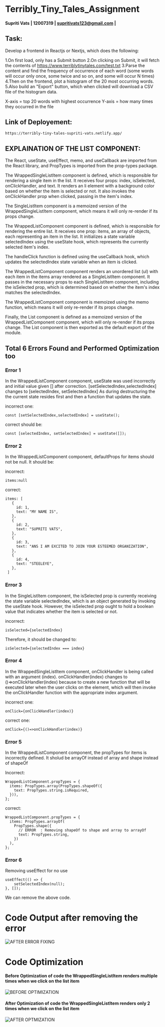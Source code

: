 # Terribly_Tiny_Tales_Assignment

#### Supriti Vats | 12007319 | supritivats123@gmail.com |

## Task:
Develop a frontend in Reactjs or Nextjs, which does the following:

1.On first load, only has a Submit button
2.On clicking on Submit, it will fetch the contents of https://www.terriblytinytales.com/test.txt
3.Parse the content and find the frequency of occurrence of each word (some words will occur only once, some twice and so on, and some will occur N times)
4.Then on the frontend, plot a histogram of the 20 most occurring words.
5.Also build an "Export" button, which when clicked will download a CSV file of the histogram data.

X-axis = top 20 words with highest occurrence Y-axis = how many times they occurred in the file

## Link of Deployement:
```
https://terribly-tiny-tales-supriti-vats.netlify.app/

```

## EXPLAINATION OF THE LIST COMPONENT:
The React, useState, useEffect, memo, and useCallback are imported from the React library, and PropTypes is imported from the prop-types package.

The WrappedSingleListItem component is defined, which is responsible for rendering a single item in the list. It receives four props: index, isSelected, onClickHandler, and text. It renders an li element with a background color based on whether the item is selected or not. It also invokes the onClickHandler prop when clicked, passing in the item's index.

The SingleListItem component is a memoized version of the WrappedSingleListItem component, which means it will only re-render if its props change.

The WrappedListComponent component is defined, which is responsible for rendering the entire list. It receives one prop: items, an array of objects, each representing an item in the list. It initializes a state variable selectedIndex using the useState hook, which represents the currently selected item's index.

The handleClick function is defined using the useCallback hook, which updates the selectedIndex state variable when an item is clicked.

The WrappedListComponent component renders an unordered list (ul) with each item in the items array rendered as a SingleListItem component. It passes in the necessary props to each SingleListItem component, including the isSelected prop, which is determined based on whether the item's index matches the selectedIndex.

The WrappedListComponent component is memoized using the memo function, which means it will only re-render if its props change.

Finally, the List component is defined as a memoized version of the WrappedListComponent component, which will only re-render if its props change. The List component is then exported as the default export of the module.


## Total 6 Errors Found and Performed Optimization too


### Error 1

In the WrappedListComponent component, useState was used incorrectly and initial value given [] after correction. [setSelectedIndex,selectedIndex] changes to [selectedIndex, setSelectedIndex] As during destructuring the the current state resides first and then a function that updates the state.

incorrect one:

```
const [setSelectedIndex,selectedIndex] = useState();

```


correct should be:

```
const [selectedIndex, setSelectedIndex] = useState([]);
```

### Error 2
In the WrappedListComponent component, defaultProps for items should not be null. It should be:

incorrect:

```
items:null
```

correct: 

 ```
items: [                    
    {
      id: 1,
      text: "MY NAME IS",
    },
    {
      id: 2,
      text: "SUPRITI VATS",
    },
    {
      id: 3,
      text: "ANS I AM EXCITED TO JOIN YOUR ESTEEMED ORGANIZATION",
    },
    {
      id: 4,
      text: "STEELEYE",
    },
  ]
 ```


### Error 3

In the SingleListItem component, the isSelected prop is currently receiving the state variable selectedIndex, which is an object generated by invoking the useState hook. However, the isSelected prop ought to hold a boolean value that indicates whether the item is selected or not. 

incorrect:

```
isSelected={selectedIndex}
```

Therefore, it should be changed to:

```
isSelected={selectedIndex === index}
```

### Error 4

In the WrappedSingleListItem component, onClickHandler is being called with an argument (index). onClickHandler(index) changes to ()=>onClickHandler(index) because  to create a new function that will be executed later when the user clicks on the element, which will then invoke the onClickHandler function with the appropriate index argument.

incorrect one:

```
onClick={onClickHandler(index)}

```

correct one:

```
onClick={()=>onClickHandler(index)}
```


### Error 5

In the WrappedListComponent component, the propTypes for items is incorrectly defined. It sholud be arrayOf instead of array and shape instead of shapeOf

Incorrect:

```
WrappedListComponent.propTypes = {
  items: PropTypes.array(PropTypes.shapeOf({
    text: PropTypes.string.isRequired,
  })),
};
```


correct:

```
WrappedListComponent.propTypes = {
  items: PropTypes.arrayOf(
    PropTypes.shape({
      // ERROR  : Removing shapeOf to shape and array to arrayOf
      text: PropTypes.string,
    })
  ),
};
```



### Error 6

Removing useEffect for no use

```
useEffect(() => {
    setSelectedIndex(null);
}, []);
```

We can remove the above code.

 
# Code Output after removing the error

![AFTER ERROR FIXING](https://user-images.githubusercontent.com/97901522/233856290-2670eb71-f586-4edc-a8fc-96707a0afd62.png)



# Code Optimization

#### Before Optimization of code the WrappedSingleListItem renders multiple times when we click on the list item

![BEFORE OPTIMIZATION](https://user-images.githubusercontent.com/97901522/233856355-bf4ca13a-9ec7-4858-82b3-7fdbcaa698ea.png)



#### After Optimization of code the WrappedSingleListItem renders only 2 times when we click on the list item

![AFTER OPTMIZATION](https://user-images.githubusercontent.com/97901522/233856470-4b5e0420-8b48-407f-9288-2b6bfbdc0263.png)




